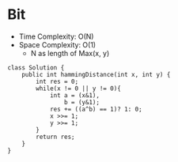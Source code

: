 # Bit
* Time Complexity: O(N)
* Space Complexity: O(1)
	* N as length of Max(x, y)
```
class Solution {
    public int hammingDistance(int x, int y) {
        int res = 0;
        while(x != 0 || y != 0){
            int a = (x&1),
                b = (y&1);
            res += ((a^b) == 1)? 1: 0;
            x >>= 1;
            y >>= 1;
        }
        return res;
    }
}
```
